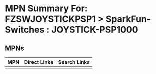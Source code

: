 



# MPN Summary For: FZSWJOYSTICKPSP1 > SparkFun-Switches : JOYSTICK-PSP1000

## MPNs
  

|MPN|Direct Links|Search Links|
| :--- | :--- | :--- |
||||
